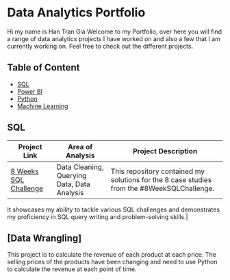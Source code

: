 # Data Analytics Portfolio
Hi my name is Han Tran Gia
Welcome to my Portfolio, over here you will find a range of data analytics projects I have worked on and also a few that I am currently working on. Feel free to check out the different projects.

## Table of Content
- [SQL](#sql)
- [Power BI](#power-bi)
- [Python](#python)
- [Machine Learning](#machine-learning)

## SQL
| Project Link | Area of Analysis | Project Description | 
|---|---|---|
|[8 Weeks SQL Challenge](https://github.com/han-tran-gia/8-weeks-sql-challenge.git)|Data Cleaning, Querying Data, Data Analysis|This repository contained my solutions for the 8 case studies from the #8WeekSQLChallenge.

It showcases my ability to tackle various SQL challenges and demonstrates my proficiency in SQL query writing and problem-solving skills.|
## [Data Wrangling]
This project is to calculate the revenue of each product at each price. The selling prices of the products have been changing and need to use Python to calculate the revenue at each point of time. 

